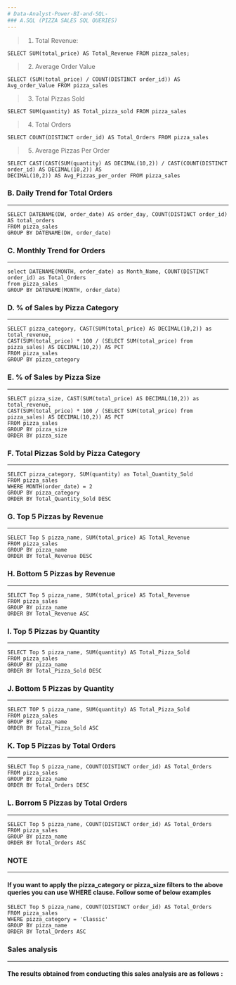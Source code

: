 ```yaml
---
# Data-Analyst-Power-BI-and-SQL-
### A.SQL (PIZZA SALES SQL QUERIES)
---
```

> 1. Total Revenue: 
```
SELECT SUM(total_price) AS Total_Revenue FROM pizza_sales;
```

> 2. Average Order Value
```
SELECT (SUM(total_price) / COUNT(DISTINCT order_id)) AS Avg_order_Value FROM pizza_sales
```

> 3. Total Pizzas Sold
```
SELECT SUM(quantity) AS Total_pizza_sold FROM pizza_sales
```

> 4. Total Orders
```
SELECT COUNT(DISTINCT order_id) AS Total_Orders FROM pizza_sales
```

> 5. Average Pizzas Per Order
```
SELECT CAST(CAST(SUM(quantity) AS DECIMAL(10,2)) / CAST(COUNT(DISTINCT order_id) AS DECIMAL(10,2)) AS
DECIMAL(10,2)) AS Avg_Pizzas_per_order FROM pizza_sales
```


### B. Daily Trend for Total Orders
---
```
SELECT DATENAME(DW, order_date) AS order_day, COUNT(DISTINCT order_id) AS total_orders 
FROM pizza_sales
GROUP BY DATENAME(DW, order_date)
```

### C. Monthly Trend for Orders
---
```
select DATENAME(MONTH, order_date) as Month_Name, COUNT(DISTINCT order_id) as Total_Orders
from pizza_sales
GROUP BY DATENAME(MONTH, order_date)
```

### D. % of Sales by Pizza Category
---
```
SELECT pizza_category, CAST(SUM(total_price) AS DECIMAL(10,2)) as total_revenue,
CAST(SUM(total_price) * 100 / (SELECT SUM(total_price) from pizza_sales) AS DECIMAL(10,2)) AS PCT
FROM pizza_sales
GROUP BY pizza_category
```

### E. % of Sales by Pizza Size
---
```
SELECT pizza_size, CAST(SUM(total_price) AS DECIMAL(10,2)) as total_revenue,
CAST(SUM(total_price) * 100 / (SELECT SUM(total_price) from pizza_sales) AS DECIMAL(10,2)) AS PCT
FROM pizza_sales
GROUP BY pizza_size
ORDER BY pizza_size
```

### F. Total Pizzas Sold by Pizza Category
---
```
SELECT pizza_category, SUM(quantity) as Total_Quantity_Sold
FROM pizza_sales
WHERE MONTH(order_date) = 2
GROUP BY pizza_category
ORDER BY Total_Quantity_Sold DESC
```

### G. Top 5 Pizzas by Revenue
---
```
SELECT Top 5 pizza_name, SUM(total_price) AS Total_Revenue
FROM pizza_sales
GROUP BY pizza_name
ORDER BY Total_Revenue DESC
```

### H. Bottom 5 Pizzas by Revenue
---
```
SELECT Top 5 pizza_name, SUM(total_price) AS Total_Revenue
FROM pizza_sales
GROUP BY pizza_name
ORDER BY Total_Revenue ASC
```

### I. Top 5 Pizzas by Quantity
---
```
SELECT Top 5 pizza_name, SUM(quantity) AS Total_Pizza_Sold
FROM pizza_sales
GROUP BY pizza_name
ORDER BY Total_Pizza_Sold DESC
```

### J. Bottom 5 Pizzas by Quantity
---
```
SELECT TOP 5 pizza_name, SUM(quantity) AS Total_Pizza_Sold
FROM pizza_sales
GROUP BY pizza_name
ORDER BY Total_Pizza_Sold ASC
```

### K. Top 5 Pizzas by Total Orders
---
```
SELECT Top 5 pizza_name, COUNT(DISTINCT order_id) AS Total_Orders
FROM pizza_sales
GROUP BY pizza_name
ORDER BY Total_Orders DESC
```

### L. Borrom 5 Pizzas by Total Orders 
---
```
SELECT Top 5 pizza_name, COUNT(DISTINCT order_id) AS Total_Orders
FROM pizza_sales
GROUP BY pizza_name
ORDER BY Total_Orders ASC
```

### NOTE
---
#### If you want to apply the pizza_category or pizza_size filters to the above queries you can use WHERE clause. Follow some of below examples
```
SELECT Top 5 pizza_name, COUNT(DISTINCT order_id) AS Total_Orders
FROM pizza_sales
WHERE pizza_category = 'Classic'
GROUP BY pizza_name
ORDER BY Total_Orders ASC
```

### Sales analysis
---
#### The results obtained from conducting this sales analysis are as follows :
